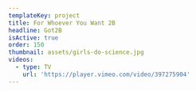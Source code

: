 ```yaml
---
templateKey: project
title: For Whoever You Want 2B
headline: Got2B
isActive: true
order: 150
thumbnail: assets/girls-do-science.jpg
videos:
  - type: TV
    url: 'https://player.vimeo.com/video/397275904'
---
```

